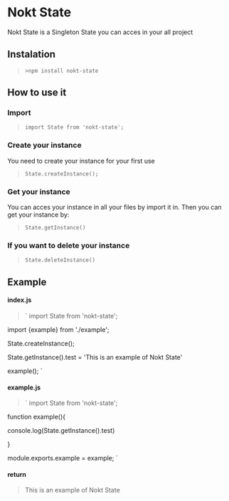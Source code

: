 # Nokt State

Nokt State is a Singleton State you can acces in your all project

## Instalation
  >`>npm install nokt-state`

## How to use it

### Import
  >`import State from 'nokt-state';`

### Create your instance
 You need to create your instance for your first use
 
  >`State.createInstance();`
 
### Get your instance
 You can acces your instance in all your files by import it in. Then you can get your instance by:
 
  >`State.getInstance()`
 
 ### If you want to delete your instance
 
  >`State.deleteInstance()`
  
  
## Example

#### index.js
>`
import State from 'nokt-state';

import {example} from './example';

State.createInstance();

State.getInstance().test = 'This is an example of Nokt State'

example();
`

#### example.js
>`
import State from 'nokt-state';

function example(){

  console.log(State.getInstance().test)
  
}

module.exports.example = example;
`

#### return
>This is an example of Nokt State
